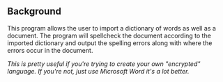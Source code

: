 ## **Background**
This program allows the user to import a dictionary of words as well as a document.
The program will spellcheck the document according to the imported dictionary and output
the spelling errors along with where the errors occur in the document.

*This is pretty useful if you're trying to create your own "encrypted" language. If you're not, just use Microsoft Word it's a lot better.*

